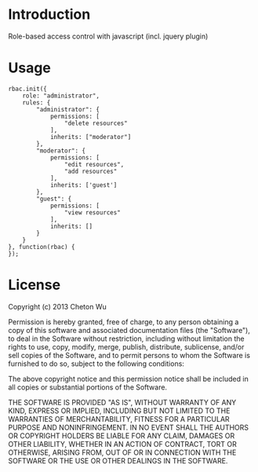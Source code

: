 # Introduction

Role-based access control with javascript (incl. jquery plugin)

# Usage

    rbac.init({
        role: "administrator",
        rules: {
            "administrator": {
                permissions: [
                    "delete resources"
                ],
                inherits: ["moderator"]
            },
            "moderator": {
                permissions: [
                    "edit resources",
                    "add resources"
                ],
                inherits: ['guest']
            },
            "guest": {
                permissions: [
                    "view resources"
                ],
                inherits: []
            }
        }
    }, function(rbac) {
    });

# License

Copyright (c) 2013 Cheton Wu

Permission is hereby granted, free of charge, to any person obtaining a copy
of this software and associated documentation files (the "Software"), to deal
in the Software without restriction, including without limitation the rights
to use, copy, modify, merge, publish, distribute, sublicense, and/or sell
copies of the Software, and to permit persons to whom the Software is
furnished to do so, subject to the following conditions:

The above copyright notice and this permission notice shall be included in
all copies or substantial portions of the Software.

THE SOFTWARE IS PROVIDED "AS IS", WITHOUT WARRANTY OF ANY KIND, EXPRESS OR
IMPLIED, INCLUDING BUT NOT LIMITED TO THE WARRANTIES OF MERCHANTABILITY,
FITNESS FOR A PARTICULAR PURPOSE AND NONINFRINGEMENT. IN NO EVENT SHALL THE
AUTHORS OR COPYRIGHT HOLDERS BE LIABLE FOR ANY CLAIM, DAMAGES OR OTHER
LIABILITY, WHETHER IN AN ACTION OF CONTRACT, TORT OR OTHERWISE, ARISING FROM,
OUT OF OR IN CONNECTION WITH THE SOFTWARE OR THE USE OR OTHER DEALINGS IN
THE SOFTWARE.
